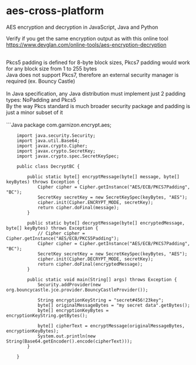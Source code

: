 # aes-cross-platform
AES encryption and decryption in JavaScript, Java and Python

Verify if you get the same encryption output as with this online tool <br/>
https://www.devglan.com/online-tools/aes-encryption-decryption

<br/>
Pkcs5 padding is defined for 8-byte block sizes, Pkcs7 padding would work for any block size from 1 to 255 bytes<br/>
Java does not support Pkcs7, therefore an external security manager is required (ex. Bouncy Castle)
<br/><br/>
In Java specification, any Java distribution must implement just 2 padding types: NoPadding and Pkcs5<br/>
By the way Pkcs standard is much broader security package and padding is just a minor subset of it
<br/><br/>
```Java
		package com.garnizon.encrypt.aes;
		
		import java.security.Security;
		import java.util.Base64;
		import javax.crypto.Cipher;
		import javax.crypto.SecretKey;
		import javax.crypto.spec.SecretKeySpec;
		
		public class DecryptBC {
		
			public static byte[] encryptMessage(byte[] message, byte[] keyBytes) throws Exception {
				Cipher cipher = Cipher.getInstance("AES/ECB/PKCS7Padding", "BC");
				SecretKey secretKey = new SecretKeySpec(keyBytes, "AES");
				cipher.init(Cipher.ENCRYPT_MODE, secretKey);
				return cipher.doFinal(message);
			}
		
			public static byte[] decryptMessage(byte[] encryptedMessage, byte[] keyBytes) throws Exception {
				// Cipher cipher = Cipher.getInstance("AES/ECB/PKCS5Padding");
				Cipher cipher = Cipher.getInstance("AES/ECB/PKCS7Padding", "BC");
				SecretKey secretKey = new SecretKeySpec(keyBytes, "AES");
				cipher.init(Cipher.DECRYPT_MODE, secretKey);
				return cipher.doFinal(encryptedMessage);
			}
		
			public static void main(String[] args) throws Exception {
				Security.addProvider(new org.bouncycastle.jce.provider.BouncyCastleProvider());
		
				String encryptionKeyString = "secret#456!23key";
				byte[] originalMessageBytes = "my secret data".getBytes();
				byte[] encryptionKeyBytes = encryptionKeyString.getBytes();
		
				byte[] cipherText = encryptMessage(originalMessageBytes, encryptionKeyBytes);
				System.out.println(new String(Base64.getEncoder().encode(cipherText)));
			}
		
		}


```
